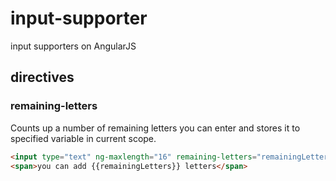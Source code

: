 # input-supporter
input supporters on AngularJS

directives
----------

### remaining-letters

Counts up a number of remaining letters you can enter and stores it to
specified variable in current scope.

```html
<input type="text" ng-maxlength="16" remaining-letters="remainingLetters">
<span>you can add {{remainingLetters}} letters</span>
```
